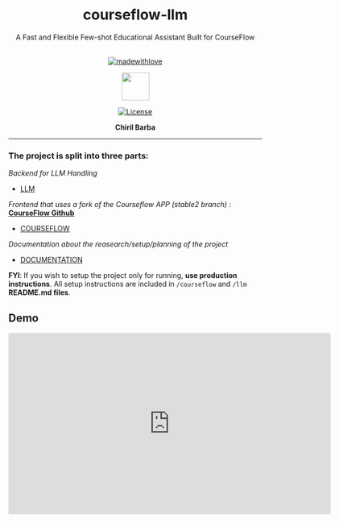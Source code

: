 <div align="center">

<h1>courseflow-llm</h1>

A Fast and Flexible Few-shot Educational Assistant Built for CourseFlow<br><br>


[![madewithlove](https://img.shields.io/badge/made_with-%E2%9D%A4-red?style=for-the-badge&labelColor=orange)](https://github.com/plutoatsea/courseflow-llm/tree/main)

<a href="https://courseflow.ca/" target="_blank"><img src='https://encrypted-tbn0.gstatic.com/images?q=tbn:ANd9GcQefhO7ftcMeSRkCLyF8MWGV8tubp5KSxuu4g&s' style="width: 55px; height: 55px;" width="55" height="55"/></a>

[![License](https://img.shields.io/badge/LICENSE-Apache-green.svg?style=for-the-badge)](https://github.com/plutoatsea/courseflow-llm/blob/main/LICENSE)

<strong>Chiril Barba</strong>

</div>

---

### The project is split into three parts:

*Backend for LLM Handling*

- [LLM](https://github.com/plutoatsea/courseflow-llm/tree/main/llm)

*Frontend that uses a fork of the Courseflow APP (stable2 branch)* : **[CourseFlow Github](https://github.com/SALTISES4/CourseFlow/tree/stable-test2)**


- [COURSEFLOW](https://github.com/plutoatsea/courseflow-llm/tree/main/courseflow)

*Documentation about the reasearch/setup/planning of the project*

- [DOCUMENTATION](https://github.com/plutoatsea/courseflow-llm/tree/main/Documentation)

**FYI**: If you wish to setup the project only for running, **use production instructions**. All setup instructions are included in `/courseflow` and `/llm` **README.md files**.

## Demo

<iframe src="https://player.vimeo.com/video/1096313130?h=ed604b888a"
        width="640" height="360" frameborder="0"
        allow="autoplay; fullscreen; picture-in-picture"
        allowfullscreen>
</iframe>